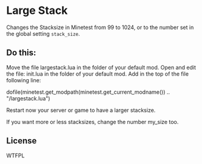 # Large Stack
Changes the Stacksize in Minetest from 99 to 1024, or to the number set in the global setting `stack_size`.


## Do this:
     
Move the file largestack.lua in the folder of your default mod.
Open and edit the file: init.lua in the folder of your default mod.
Add in the top of the file following line:

dofile(minetest.get_modpath(minetest.get_current_modname()) .. "/largestack.lua")

Restart now your server or game to have a larger stacksize.

If you want more or less stacksizes, change the number my_size too.

## License
WTFPL
